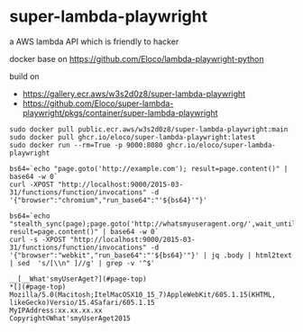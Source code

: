# super-lambda-playwright
a AWS lambda API which is friendly to hacker

docker base on https://github.com/Eloco/lambda-playwright-python

build on
- https://gallery.ecr.aws/w3s2d0z8/super-lambda-playwright
- https://github.com/Eloco/super-lambda-playwright/pkgs/container/super-lambda-playwright

```
sudo docker pull public.ecr.aws/w3s2d0z8/super-lambda-playwright:main
sudo docker pull ghcr.io/eloco/super-lambda-playwright:latest
sudo docker run --rm=True -p 9000:8080 ghcr.io/eloco/super-lambda-playwright
```

```
bs64=`echo "page.goto('http://example.com'); result=page.content()" | base64 -w 0`
curl -XPOST "http://localhost:9000/2015-03-31/functions/function/invocations" -d '{"browser":"chromium","run_base64":"'${bs64}'"}'
```

```
bs64=`echo "stealth_sync(page);page.goto('http://whatsmyuseragent.org/',wait_until='commit'); result=page.content()" | base64 -w 0`
curl -s -XPOST "http://localhost:9000/2015-03-31/functions/function/invocations" -d '{"browser":"webkit","run_base64":"'${bs64}'"}' | jq .body | html2text | sed  's/[\\n" ]//g' | grep -v '^$'

__[__What'smyUserAget?](#page-top)
*[](#page-top)
Mozilla/5.0(Macitosh;ItelMacOSX10_15_7)AppleWebKit/605.1.15(KHTML,
likeGecko)Versio/15.4Safari/605.1.15
MyIPAddress:xx.xx.xx.xx
Copyright©What'smyUserAget2015
```
